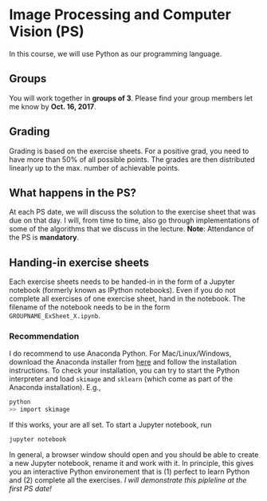 # Image Processing and Computer Vision (PS)

In this course, we will use Python as our programming language.

## Groups

You will work together in **groups of 3**. Please find your group members let me know
by **Oct. 16, 2017**.

## Grading

Grading is based on the exercise sheets. For a positive grad, you need to have
more than 50% of all possible points. The grades are then distributed linearly
up to the max. number of achievable points.

## What happens in the PS?

At each PS date, we will discuss the solution to the exercise sheet that was
due on that day. I will, from time to time, also go through implementations of
some of the algorithms that we discuss in the lecture. **Note**: Attendance of
the PS is **mandatory**.

## Handing-in exercise sheets

Each exercise sheets needs to be handed-in in the form of a Jupyter notebook
(formerly known as IPython notebooks). Even if you do not complete all exercises
of one exercise sheet, hand in the notebook. The filename of the notebook needs
to be in the form `GROUPNAME_ExSheet_X.ipynb`.

### Recommendation

I do recommend to use Anaconda Python. For Mac/Linux/Windows, download the
Anaconda installer from [here](https://www.anaconda.com/download) and follow
the installation instructions. To check your installation, you can try to
start the Python interpreter and load `skimage` and `sklearn` (which come
as part of the Anaconda installation). E.g.,

```bash
python
>> import skimage
```
If this works, your are all set. To start a Jupyter notebook, run

```bash
jupyter notebook
```
In general, a browser window should open and you should be able to create
a new Jupyter notebook, rename it and work with it. In principle, this gives
you an interactive Python environement that is (1) perfect to learn Python
and (2) complete all the exercises. *I will demonstrate this pipleline at
the first PS date!*
